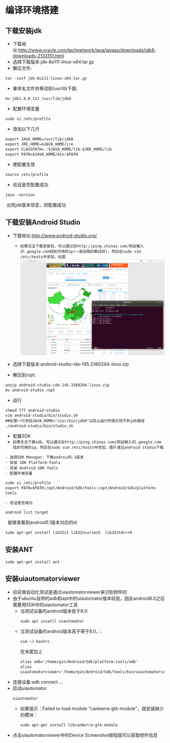 编译环境搭建
============

## 下载安装jdk

  - 下载地址:http://www.oracle.com/technetwork/java/javase/downloads/jdk8-downloads-2133151.html
  
  - 选择下载版本:jdk-8u111-linux-x64.tar.gz
  
  - 解压文件:
 
  ```
  tar -zxvf jdk-8u111-linux-x64.tar.gz
  ```
  - 重命名文件并移动到/usr/lib下面: 
 
  ```
  mv jdk1.8.0_111 /usr/lib/jdk8
  ```
  - 配置环境变量
  
  ```
  sudo vi /etc/profile
  ```
  - 添加以下几行
  
  ```   
  export JAVA_HOME=/usr/lib/jdk8
  export JRE_HOME=$JAVA_HOME/jre    
  export CLASSPATH=.:$JAVA_HOME/lib:$JRE_HOME/lib 
  export PATH=$JAVA_HOME/bin:$PATH 
  ```  
  - 使配置生效
  
  ```
  source /etc/profile
  ```
  - 验证是否配置成功
  
  ```
  java -version
  ```
  出现jdk版本信息，则配置成功
   
## 下载安装Android Studio
 
   - 下载地址:http://www.android-studio.org/
      - ```如果无法下载安装包，可以通过在http://ping.chinaz.com/网站输入dl.google.com找到可用的ip(一般谷翔的都还好)，然后在sudo vim /etc/hosts中添加，如图```
      ![](../../pic/dlgoogle.png)
   
   - 选择下载版本:android-studio-ide-145.3360264-linux.zip
   
   - 解压到/opt:
   
   ```
   unzip android-studio-ide-145.3360264-linux.zip
   mv android-studio /opt
   ```
   - 运行
   
   ```
   chmod 777 android-studio
   vim android-studio/bin/studio.sh
   ##在第一行添加JAVA_HOME="/usr/bin/jdk8"以防止运行时提示找不到jdk路径
   ./android-studio/bin/studio.sh
   ```
   - 配置SDK
   - ```如果无法下载sdk，可以通过在http://ping.chinaz.com/网站输入dl.google.com找到可用的ip，然后在sudo vim /etc/hosts中添加，图片请见android studio下载```
       
    - 选择SDK Manager，下载android5.1版本
    - 安装 SDK Platform-Tools
    - 安装 Android SDK Tools
    - 配置环境变量
   
   ```
   sudo vi /etc/profile
   export PATH=$PATH:/opt/Android/Sdk/tools:/opt/Android/Sdk/platform-tools
   ```
    - 验证是否成功
   
   ```
   android list target
   ```
   能够查看到android5.1版本对应的id
   
   ```
   sudo apt-get install lib32z1 lib32ncurses5  lib32stdc++6
   ```

## 安装ANT
```
sudo apt-get install ant
```

## 安装uiautomatorviewer
- 目前做自动化测试是通过uiautomatorviewer来识别控件的
- 由于ubuntu自带的adb和apt中的uiautomator版本较低，因此android8.0之后需要用SDK中的uiautomator工具
   - 当测试设备的android版本低于8.0:
     ```
     sudo apt insatll uiautomator
     ```
   - 当测试设备的android版本高于等于8.0，：
     ```
     vim ~/.bashrc
     ```
     在末尾加上
     ```
     alias adb='/home/qin/Android/Sdk/platform-tools/adb'
     alias uiautomatorviewer='/home/qin/Android/Sdk/tools/bin/uiautomatorviewer'
     ```
- 连接设备:adb connect ...
- 启动uiautomator
     ```
     uiautomator
     ```
   - 如果提示：Failed to load module "canberra-gtk-module"，就安装缺少的模块：
     ```
     sudo apt-get install libcanberra-gtk-module
     ```
- 点击uiautomatorviewer中的Device Screenshot按钮就可以获取控件信息
